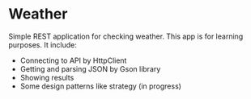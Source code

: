 # Weather

Simple REST application for checking weather.
This app is for learning purposes. It include:
- Connecting to API by HttpClient
- Getting and parsing JSON by Gson library
- Showing results 
- Some design patterns like strategy (in progress)
